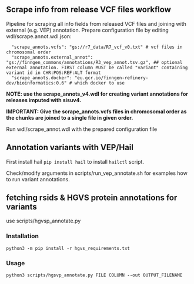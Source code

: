 ## Scrape info from release VCF files workflow

Pipeline for scraping all info fields from released VCF files and joining with external (e.g. VEP) annotation.
Prepare configuration file by editing wdl/scrape.annot.wdl.json:
```
  "scrape_annots.vcfs": "gs://r7_data/R7_vcf_v0.txt" # vcf files in chromosomal order
  "scrape_annots.external_annot": "gs://finngen_commons/annotations/R3_vep_annot.tsv.gz", ## optional external annotation. FIRST column MUST be called "variant" containing variant id in CHR:POS:REF:ALT format
  "scrape_annots.docker": "eu.gcr.io/finngen-refinery-dev/bioinformatics:0.6" # which docker to use
```

**NOTE: use the scrape_annots_v4.wdl for creating variant annotations for releases imputed with sisuv4.**

**IMPORTANT: Give the scrape_annots.vcfs files in chromosomal order as the chunks are joined to a single file in given order.**

Run wdl/scrape_annot.wdl with the prepared configuration file


## Annotation variants with VEP/Hail

First install hail `pip install hail` to install `hailctl` script.

Check/modify arguments in scripts/run_vep_annotate.sh for examples how to run variant annotations.


## fetching rsids & HGVS protein annotations for variants

use scripts/hgvsp_annotate.py

### Installation
```
python3 -m pip install -r hgvs_requirements.txt
```

### Usage

```
python3 scripts/hgsvp_annotate.py FILE COLUMN --out OUTPUT_FILENAME
```